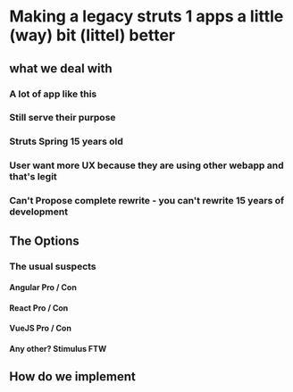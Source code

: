 # Making a legacy struts 1 apps a little (way) bit (littel) better

## what we deal with

### A lot of app like this
### Still serve their purpose
### Struts Spring 15 years old
### User want more UX because they are using other webapp and that's legit
### Can't Propose complete rewrite - you can't rewrite 15 years of development 

## The Options

### The usual suspects
#### Angular Pro / Con
#### React Pro / Con
#### VueJS Pro / Con
#### Any other? Stimulus FTW 


## How do we implement